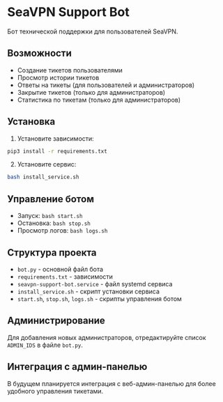 # SeaVPN Support Bot

Бот технической поддержки для пользователей SeaVPN.

## Возможности

- Создание тикетов пользователями
- Просмотр истории тикетов
- Ответы на тикеты (для пользователей и администраторов)
- Закрытие тикетов (только для администраторов)
- Статистика по тикетам (только для администраторов)

## Установка

1. Установите зависимости:
```bash
pip3 install -r requirements.txt
```

2. Установите сервис:
```bash
bash install_service.sh
```

## Управление ботом

- Запуск: `bash start.sh`
- Остановка: `bash stop.sh`
- Просмотр логов: `bash logs.sh`

## Структура проекта

- `bot.py` - основной файл бота
- `requirements.txt` - зависимости
- `seavpn-support-bot.service` - файл systemd сервиса
- `install_service.sh` - скрипт установки сервиса
- `start.sh`, `stop.sh`, `logs.sh` - скрипты управления ботом

## Администрирование

Для добавления новых администраторов, отредактируйте список `ADMIN_IDS` в файле `bot.py`.

## Интеграция с админ-панелью

В будущем планируется интеграция с веб-админ-панелью для более удобного управления тикетами.
